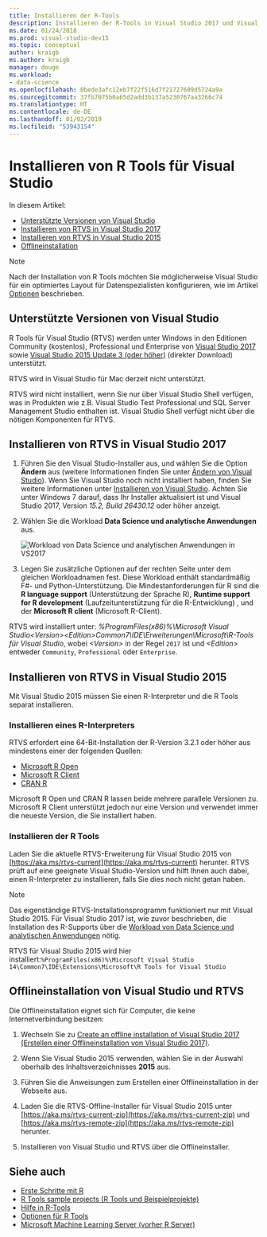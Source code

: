 ```yaml
---
title: Installieren der R-Tools
description: Installieren der R-Tools in Visual Studio 2017 und Visual Studio 2015, einschließlich Offlineinstallationen.
ms.date: 01/24/2018
ms.prod: visual-studio-dev15
ms.topic: conceptual
author: kraigb
ms.author: kraigb
manager: douge
ms.workload:
- data-science
ms.openlocfilehash: 0bede3afc12eb7f22f516d7f21727609d5724a9a
ms.sourcegitcommit: 37fb7075b0a65d2add3b137a5230767aa3266c74
ms.translationtype: HT
ms.contentlocale: de-DE
ms.lasthandoff: 01/02/2019
ms.locfileid: "53943154"
---
```

# <a name="how-to-install-r-tools-for-visual-studio"></a>Installieren von R Tools für Visual Studio

In diesem Artikel:

- [Unterstützte Versionen von Visual Studio](#supported-versions-of-visual-studio)
- [Installieren von RTVS in Visual Studio 2017](#installing-rtvs-in-visual-studio-2017)
- [Installieren von RTVS in Visual Studio 2015](#installing-rtvs-in-visual-studio-2015)
- [Offlineinstallation](#offline-installation-of-visual-studio-and-rtvs)

> [!Note]
> Nach der Installation von R Tools möchten Sie möglicherweise Visual Studio für ein optimiertes Layout für Datenspezialisten konfigurieren, wie im Artikel [Optionen](options-for-r-tools-in-visual-studio.md) beschrieben.

## <a name="supported-versions-of-visual-studio"></a>Unterstützte Versionen von Visual Studio

R Tools für Visual Studio (RTVS) werden unter Windows in den Editionen Community (kostenlos), Professional und Enterprise von [Visual Studio 2017](https://visualstudio.microsoft.com/downloads/?utm_medium=microsoft&utm_source=docs.microsoft.com&utm_campaign=button+cta&utm_content=download+vs2017) sowie [Visual Studio 2015 Update 3 (oder höher)](http://go.microsoft.com/fwlink/?LinkId=691129) (direkter Download) unterstützt.

RTVS wird in Visual Studio für Mac derzeit nicht unterstützt.

RTVS wird nicht installiert, wenn Sie nur über Visual Studio Shell verfügen, was in Produkten wie z.B. Visual Studio Test Professional und SQL Server Management Studio enthalten ist. Visual Studio Shell verfügt nicht über die nötigen Komponenten für RTVS.

## <a name="install-rtvs-in-visual-studio-2017"></a>Installieren von RTVS in Visual Studio 2017

1. Führen Sie den Visual Studio-Installer aus, und wählen Sie die Option **Ändern** aus (weitere Informationen finden Sie unter [Ändern von Visual Studio](../install/modify-visual-studio.md)). Wenn Sie Visual Studio noch nicht installiert haben, finden Sie weitere Informationen unter [Installieren von Visual Studio](../install/install-visual-studio.md). Achten Sie unter Windows 7 darauf, dass Ihr Installer aktualisiert ist und Visual Studio 2017, Version *15.2, Build 26430.12* oder höher anzeigt.

1. Wählen Sie die Workload **Data Science und analytische Anwendungen** aus.

    ![Workload von Data Science und analytischen Anwendungen in VS2017](media/installation-data-science-workload.png)

1. Legen Sie zusätzliche Optionen auf der rechten Seite unter dem gleichen Workloadnamen fest. Diese Workload enthält standardmäßig F#- und Python-Unterstützung. Die Mindestanforderungen für R sind die **R language support** (Unterstützung der Sprache R), **Runtime support for R development** (Laufzeitunterstützung für die R-Entwicklung) , und der **Microsoft R client** (Microsoft R-Client).

RTVS wird installiert unter: *%ProgramFiles(x86)%\Microsoft Visual Studio\<Version>\<Edition>Common7\IDE\Erweiterungen\Microsoft\R-Tools für Visual Studio*, wobei *\<Version>* in der Regel `2017` ist und *\<Edition>* entweder `Community`, `Professional` oder `Enterprise`.

## <a name="install-rtvs-in-visual-studio-2015"></a>Installieren von RTVS in Visual Studio 2015

Mit Visual Studio 2015 müssen Sie einen R-Interpreter und die R Tools separat installieren.

### <a name="install-an-r-interpreter"></a>Installieren eines R-Interpreters

RTVS erfordert eine 64-Bit-Installation der R-Version 3.2.1 oder höher aus mindestens einer der folgenden Quellen:

- [Microsoft R Open](https://mran.microsoft.com/download/)
- [Microsoft R Client](/machine-learning-server/r-client/what-is-microsoft-r-client)
- [CRAN R](https://cran.r-project.org/bin/windows/base/)

Microsoft R Open und CRAN R lassen beide mehrere parallele Versionen zu. Microsoft R Client unterstützt jedoch nur eine Version und verwendet immer die neueste Version, die Sie installiert haben.

### <a name="install-the-r-tools"></a>Installieren der R Tools

Laden Sie die aktuelle RTVS-Erweiterung für Visual Studio 2015 von [https://aka.ms/rtvs-current](https://aka.ms/rtvs-current) herunter. RTVS prüft auf eine geeignete Visual Studio-Version und hilft Ihnen auch dabei, einen R-Interpreter zu installieren, falls Sie dies noch nicht getan haben.

> [!Note]
> Das eigenständige RTVS-Installationsprogramm funktioniert nur mit Visual Studio 2015. Für Visual Studio 2017 ist, wie zuvor beschrieben, die Installation des R-Supports über die [Workload von Data Science und analytischen Anwendungen](#installing-rtvs-in-visual-studio-2017) nötig.

RTVS für Visual Studio 2015 wird hier installiert:`%ProgramFiles(x86)%\Microsoft Visual Studio 14\Common7\IDE\Extensions\Microsoft\R Tools for Visual Studio`

## <a name="offline-installation-of-visual-studio-and-rtvs"></a>Offlineinstallation von Visual Studio und RTVS

Die Offlineinstallation eignet sich für Computer, die keine Internetverbindung besitzen:

1. Wechseln Sie zu [Create an offline installation of Visual Studio 2017 (Erstellen einer Offlineinstallation von Visual Studio 2017)](../install/create-an-offline-installation-of-visual-studio.md).

1. Wenn Sie Visual Studio 2015 verwenden, wählen Sie in der Auswahl oberhalb des Inhaltsverzeichnisses **2015** aus.

1. Führen Sie die Anweisungen zum Erstellen einer Offlineinstallation in der Webseite aus.

1. Laden Sie die RTVS-Offline-Installer für Visual Studio 2015 unter [https://aka.ms/rtvs-current-zip](https://aka.ms/rtvs-current-zip) und [https://aka.ms/rtvs-remote-zip](https://aka.ms/rtvs-remote-zip) herunter.

1. Installieren von Visual Studio und RTVS über die Offlineinstaller.

## <a name="see-also"></a>Siehe auch

- [Erste Schritte mit R](getting-started-with-r.md)
- [R Tools sample projects (R Tools und Beispielprojekte)](getting-started-samples.md)
- [Hilfe in R-Tools](getting-started-help.md)
- [Optionen für R Tools](options-for-r-tools-in-visual-studio.md)
- [Microsoft Machine Learning Server (vorher R Server)](/machine-learning-server/)